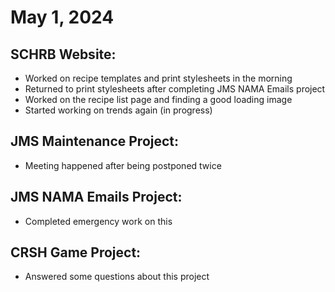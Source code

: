 # May 1, 2024

## SCHRB Website:

- Worked on recipe templates and print stylesheets in the morning
- Returned to print stylesheets after completing JMS NAMA Emails project
- Worked on the recipe list page and finding a good loading image
- Started working on trends again (in progress)

## JMS Maintenance Project:

- Meeting happened after being postponed twice

## JMS NAMA Emails Project:

- Completed emergency work on this

## CRSH Game Project:

- Answered some questions about this project
